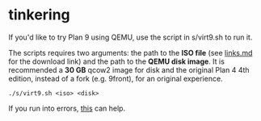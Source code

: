# tinkering

If you'd like to try Plan 9 using QEMU, use the script in s/virt9.sh to run it.

The scripts requires two arguments: the path to the **ISO file** (see [links.md](links.md) for the download link) and the path to the **QEMU disk image**. It is recommended a **30 GB** qcow2 image for disk and the original Plan 4 4th edition, instead of a fork (e.g. 9front), for an original experience.

```
./s/virt9.sh <iso> <disk>
```

If you run into errors, [this](http://fqa.9front.org/fqa3.html#3.3.1) can help.
